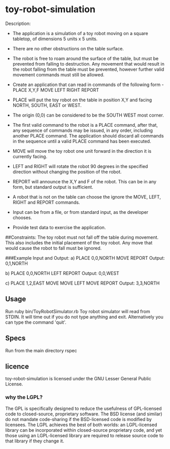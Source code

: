 toy-robot-simulation
====================

Description:
  * The application is a simulation of a toy robot moving on a square tabletop, of dimensions 5 units x 5 units.
  * There are no other obstructions on the table surface.
  * The robot is free to roam around the surface of the table, but must be prevented from falling to destruction. Any movement that would result in the robot falling from the table must be prevented, however further valid movement commands must still be allowed.

  * Create an application that can read in commands of the following form -
PLACE X,Y,F
MOVE
LEFT
RIGHT
REPORT

  * PLACE will put the toy robot on the table in position X,Y and facing NORTH, SOUTH, EAST or WEST. 
  * The origin (0,0) can be considered to be the SOUTH WEST most corner.
  * The first valid command to the robot is a PLACE command, after that, any sequence of commands may be issued, in any order, including another PLACE command. The application should discard all commands in the sequence until a valid PLACE command has been executed.
  * MOVE will move the toy robot one unit forward in the direction it is currently facing.
  * LEFT and RIGHT will rotate the robot 90 degrees in the specified direction without changing the position of the robot.
  * REPORT will announce the X,Y and F of the robot. This can be in any form, but standard output is sufficient.

  * A robot that is not on the table can choose the ignore the MOVE, LEFT, RIGHT and REPORT commands.
  * Input can be from a file, or from standard input, as the developer chooses.
  * Provide test data to exercise the application.

##Constraints:
The toy robot must not fall off the table during movement. This also includes the initial placement of the toy robot. 
Any move that would cause the robot to fall must be ignored.

###Example Input and Output:
a)
PLACE 0,0,NORTH
MOVE
REPORT
Output: 0,1,NORTH

b)
PLACE 0,0,NORTH
LEFT
REPORT
Output: 0,0,WEST

c)
PLACE 1,2,EAST
MOVE
MOVE
LEFT
MOVE
REPORT
Output: 3,3,NORTH

## Usage
Run 
ruby bin/ToyRobotSimulator.rb
Toy robot simulator will read from STDIN. It will time out if you do not type anything and exit. Alternatively you can type the command 'quit'.

## Specs
Run from the main directory 
rspec

## licence
toy-robot-simulation is licensed under the GNU Lesser General Public License.

### why the LGPL?
The GPL is specifically designed to reduce the usefulness of GPL-licensed code to closed-source, proprietary software. The BSD license (and similar) do not mandate code-sharing if the BSD-licensed code is modified by licensees. The LGPL achieves the best of both worlds: an LGPL-licensed library can be incorporated within closed-source proprietary code, and yet those using an LGPL-licensed library are required to release source code to that library if they change it.
